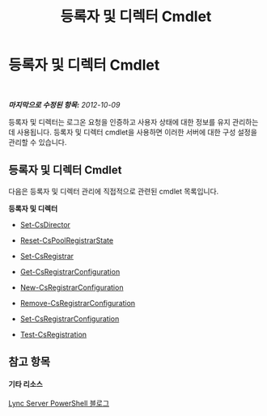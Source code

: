 ﻿---
title: 등록자 및 디렉터 Cmdlet
TOCTitle: 등록자 및 디렉터 Cmdlet
ms:assetid: 327c08ab-7e1e-47c0-b280-a001722c116f
ms:mtpsurl: https://technet.microsoft.com/ko-kr/library/Gg415641(v=OCS.15)
ms:contentKeyID: 49303237
ms.date: 08/10/2015
mtps_version: v=OCS.15
ms.translationtype: HT
---

# 등록자 및 디렉터 Cmdlet

 

_**마지막으로 수정된 항목:** 2012-10-09_

등록자 및 디렉터는 로그온 요청을 인증하고 사용자 상태에 대한 정보를 유지 관리하는 데 사용됩니다. 등록자 및 디렉터 cmdlet을 사용하면 이러한 서버에 대한 구성 설정을 관리할 수 있습니다.

## 등록자 및 디렉터 Cmdlet

다음은 등록자 및 디렉터 관리에 직접적으로 관련된 cmdlet 목록입니다.

**등록자 및 디렉터**

  -   
    [Set-CsDirector](set-csdirector.md)

  -   
    [Reset-CsPoolRegistrarState](reset-cspoolregistrarstate.md)

  -   
    [Set-CsRegistrar](set-csregistrar.md)

  -   
    [Get-CsRegistrarConfiguration](get-csregistrarconfiguration.md)

  -   
    [New-CsRegistrarConfiguration](new-csregistrarconfiguration.md)

  -   
    [Remove-CsRegistrarConfiguration](remove-csregistrarconfiguration.md)

  -   
    [Set-CsRegistrarConfiguration](set-csregistrarconfiguration.md)

  -   
    [Test-CsRegistration](test-csregistration.md)

## 참고 항목

#### 기타 리소스

[Lync Server PowerShell 블로그](http://go.microsoft.com/fwlink/?linkid=203150%26clcid=0x412)

